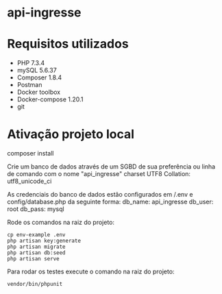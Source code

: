 # api-ingresse

# Requisitos utilizados

 - PHP 7.3.4
 - mySQL 5.6.37
 - Composer 1.8.4
 - Postman
 - Docker toolbox
 - Docker-compose  1.20.1
 - git

# Ativação projeto local

composer install

Crie um banco de dados através de um SGBD de sua preferência ou linha de comando com o nome "api_ingresse" charset UTF8 Collation: utf8_unicode_ci

As credenciais do banco de dados estão configurados em /.env e config/database.php da seguinte forma:
db_name: api_ingresse
db_user: root
db_pass: mysql

Rode os comandos na raiz do projeto:

    cp env-example .env
    php artisan key:generate
    php artisan migrate
    php artisan db:seed
    php artisan serve

Para rodar os testes execute o comando na raiz do projeto:

    vendor/bin/phpunit

